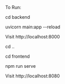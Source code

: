 To Run:

cd backend

uvicorn main:app --reload

Visit http://localhost:8000

cd ..

cd frontend

npm run serve

Visit http://localhost:8080
